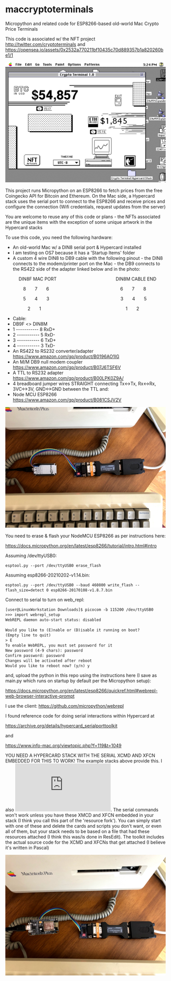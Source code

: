 # maccryptoterminals
Micropython and related code for ESP8266-based old-world Mac Crypto Price Terminals

This code is associated w/ the NFT project http://twitter.com/cryptoterminals and https://opensea.io/assets/0x2532a770211bf10435c70d889357b1a820260be1/1

![Mac Crypto Terminal](https://github.com/cryptoterminals/maccryptoterminals/blob/main/Screenshot_2021-03-09_15-25-08.png?raw=true)

This project runs Micropython on an ESP8266 to fetch prices from the free Coingecko API for Bitcoin and Ethereum. On the Mac side, a Hypercard stack uses the serial port to connect to the ESP8266 and receive prices and configure the connection (Wifi credentials, request updates from the server)

You are welcome to reuse any of this code or plans - the NFTs associated are the unique items with the exception of some unique artwork in the Hypercard stacks

To use this code, you need the following hardware:

* An old-world Mac w/ a DIN8 serial port & Hypercard installed
* I am testing on OS7 because it has a 'Startup Items' folder
* A custom 4 wire DIN8 to DB9 cable with the following pinout - the DIN8 connects to the modem/printer port on the Mac - the DB9 connects to the RS422 side of the adapter linked below and in the photo:

   DIN8F MAC PORT              DIN8M CABLE END
 
    8  7  6                6  7  8
 
    5  4  3                3  4  5
 
     2  1                   1  2
 
  * Cable:
  * DB9F   <>    DIN8M                         
  * 1 ----------- 8 RxD+                          
  * 2 ----------- 5 RxD-                          
  * 3 ----------- 6 TxD+                          
  * 4 ----------- 3 TxD-
* An RS422 to RS232 converter/adapter https://www.amazon.com/gp/product/B0196AO1IG
* An M/M DB9 null modem coupler https://www.amazon.com/gp/product/B07J6TSF6V
* A TTL to RS232 adapter https://www.amazon.com/gp/product/B00LPK0Z9A/
* 4 breadboard jumper wires STRAIGHT connecting Tx<->Tx, Rx<->Rx, 3VC<->3V, GND<->GND between the TTL and:
* Node MCU ESP8266 https://www.amazon.com/gp/product/B081CSJV2V


![cable chain](https://github.com/cryptoterminals/maccryptoterminals/blob/main/IMG_7368.jpg?raw=true)


You need to erase & flash your NodeMCU ESP8266 as per instructions here:

https://docs.micropython.org/en/latest/esp8266/tutorial/intro.html#intro

Assuming /dev/ttyUSB0:
```
esptool.py --port /dev/ttyUSB0 erase_flash
```
Assuming esp8266-20210202-v1.14.bin:
```
esptool.py --port /dev/ttyUSB0 --baud 460800 write_flash --flash_size=detect 0 esp8266-20170108-v1.8.7.bin
```
Connect to serial to turn on web_repl:
```
[user@LinuxWorkstation Downloads]$ picocom -b 115200 /dev/ttyUSB0
>>> import webrepl_setup
WebREPL daemon auto-start status: disabled

Would you like to (E)nable or (D)isable it running on boot?
(Empty line to quit)
> E
To enable WebREPL, you must set password for it
New password (4-9 chars): password
Confirm password: password
Changes will be activated after reboot
Would you like to reboot now? (y/n) y
```

and, upload the python in this repo using the instructions here (I save as main.py which runs on startup by default per the Micropython setup):

https://docs.micropython.org/en/latest/esp8266/quickref.html#webrepl-web-browser-interactive-prompt

I use the client: https://github.com/micropython/webrepl

I found reference code for doing serial interactions within Hypercard at 

https://archive.org/details/hypercard_serialporttoolkit

and

https://www.info-mac.org/viewtopic.php?f=119&t=1049

YOU NEED A HYPERCARD STACK WITH THE SERIAL XCMD AND XFCN EMBEDDED FOR THIS TO WORK! The example stacks above provide this. I also ![added it to the repo](https://github.com/cryptoterminals/maccryptoterminals/blob/main/HyperCardSerialToolkit.img). The serial commands won't work unless you have these XMCD and XFCN embedded in your stack (I think you call this part of the 'resource fork'). You can simply start with one of these and delete the cards and scripts you don't want, or even all of them, but your stack needs to be based on a file that had these resources attached (I think this was/is done in ResEdit). The toolkit includes the actual source code for the XCMD and XFCNs that get attached (I believe it's written in Pascal) 

![cable chain2](https://github.com/cryptoterminals/maccryptoterminals/blob/main/IMG_7369.jpg?raw=true)
